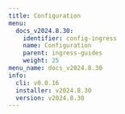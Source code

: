 ```yaml
---
title: Configuration
menu:
  docs_v2024.8.30:
    identifier: config-ingress
    name: Configuration
    parent: ingress-guides
    weight: 25
menu_name: docs_v2024.8.30
info:
  cli: v0.0.16
  installer: v2024.8.30
  version: v2024.8.30
---
```


